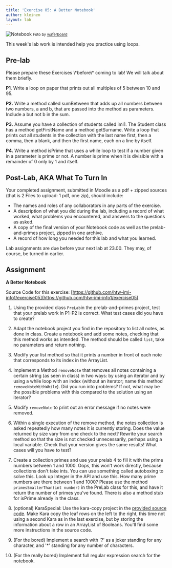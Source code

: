 ```yaml
---
title: 'Exercise 05: A Better Notebook'
author: kleinen
layout: lab
---
```



![Notebook](../../images/notebook-6783298985.jpg)
<small class = "float-right">Foto by [waferboard](http://www.flickr.com/photos/waferboard/6783298985)</small>

This week's lab work is intended help you practice using loops.

## Pre-lab

<span class = "attention">
Please prepare these Exercises \*before\* coming to lab! We will talk about them briefly.
</span>

**P1**. Write a loop on paper that prints out all multiples of 5 between 10 and 95.

**P2.** Write a method called sumBetween that adds up all numbers between two numbers, a and b, that are passed into the method as parameters. Include a but not b in the sum.

**P3.** Assume you have a collection of students called imi1. The Student class has a method getFirstName and a method getSurname. Write a loop that prints out all students in the collection with the last name first, then a comma, then a blank, and then the first name, each on a line by itself.

**P4.** Write a method isPrime that uses a while loop to test if a number given in a parameter is prime or not. A number is prime when it is divisible with a remainder of 0 only by 1 and itself.

## Post-Lab, AKA  What To Turn In

Your completed assignment, submitted in Moodle as a pdf + zipped sources (that is
2 Files to upload: 1 pdf, one zip),
should include:

- The names and roles of any collaborators in any parts of the exercise.
- A description of what you did during the lab, including a record of what worked, what problems you encountered, and answers to the questions as asked.
- A copy of the final version of your Notebook code as well as the prelab-and-primes project, zipped in one archive.
- A record of how long you needed for this lab and what you learned.

Lab assignments are due before your next lab at 23.00. They may, of course, be turned in earlier.

## Assignment

**A Better Notebook**

Source Code for this exercise:  [https://github.com/htw-imi-info1/exercise05](https://github.com/htw-imi-info1/exercise05)

1. Using the provided class `PreLab`in the prelab-and-primes project, test that your prelab work in P1-P2 is correct. What test cases did you have to create?
1. Adapt the notebook project you find in the repository to list all notes, as done in class. Create a notebook and add some notes, checking that this method works as intended. The method should be called `list`,
take no parameters and return nothing.
1. Modify your list method so that it prints a number in front of each note that corresponds to its index in the ArrayList.
1. Implement a Method `removeNote` that removes all notes containing a certain string (as seen in class) in two ways: by using an iterator and by using a while loop with an index (without an iterator; name this method `removeNoteWithWhile`). Did you run into problems? If not, what may be the possible problems with this compared to the solution using an iterator?
1. Modify `removeNote` to print out an error message if no notes were removed.
1. Within a single execution of the remove method, the notes collection is asked repeatedly how many notes it is currently storing. Does the value returned by size vary from one check to the next? Rewrite your search method so that the size is not checked unnecessarily, perhaps using a local variable. Check that your version gives the same results! What cases will you have to test?
1. Create a collection primes and use your prelab 4 to fill it with the prime numbers between 1 and 1000. Oops, this won't work directly, because collections don't take ints. You can use something called autoboxing to solve this. Look up Integer in the API and use this. How many prime numbers are there between 1 and 1000? Please use the method `primesSmallerThan(int number)` in the PreLab class for this,
and have it return the number of primes you've found. There is also a method stub for isPrime already in the class.

1. (optional) KaraSpecial: Use the kara-copy project in the [provided source code](https://github.com/htw-imi-info1/exercise05). Make Kara copy the leaf rows on the left to the right, this time not using a second Kara as in the last exercise, but by storing the information about a row in an ArrayList of Booleans. You'll find some more instructions in the source code.
1. (For the bored) Implement a search with '?' as a joker standing for any character, and '\*' standing for any number of characters.
1. (For the really bored) Implement full regular expression search for the notebook.
